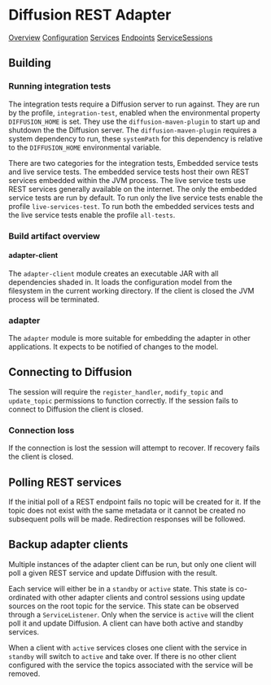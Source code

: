 # Diffusion REST Adapter

[Overview](documentation/Overview.md)
[Configuration](documentation/Configuration.md)
[Services](documentation/Services.md)
[Endpoints](documentation/Endpoints.md)
[ServiceSessions](documentation/ServiceSessions.md)

## Building

### Running integration tests

The integration tests require a Diffusion server to run against.
They are run by the profile, `integration-test`, enabled when the environmental property `DIFFUSION_HOME` is set.
They use the `diffusion-maven-plugin` to start up and shutdown the the Diffusion server.
The `diffusion-maven-plugin` requires a system dependency to run, these `systemPath` for this dependency is relative to
the `DIFFUSION_HOME` environmental variable.

There are two categories for the integration tests, Embedded service tests and live service tests.
The embedded service tests host their own REST services embedded within the JVM process.
The live service tests use REST services generally available on the internet.
The only the embedded service tests are run by default.
To run only the live service tests enable the profile `live-services-test`.
To run both the embedded services tests and the live service tests enable the profile `all-tests`.

### Build artifact overview

#### adapter-client

The `adapter-client` module creates an executable JAR with all dependencies shaded in.
It loads the configuration model from the filesystem in the current working directory.
If the client is closed the JVM process will be terminated.

### adapter

The `adapter` module is more suitable for embedding the adapter in other applications.
It expects to be notified of changes to the model.

## Connecting to Diffusion

The session will require the `register_handler`, `modify_topic` and `update_topic` permissions to function correctly.
If the session fails to connect to Diffusion the client is closed.

### Connection loss

If the connection is lost the session will attempt to recover.
If recovery fails the client is closed.

## Polling REST services

If the initial poll of a REST endpoint fails no topic will be created for it.
If the topic does not exist with the same metadata or it cannot be created no subsequent polls will be made.
Redirection responses will be followed.

## Backup adapter clients

Multiple instances of the adapter client can be run, but only one client will poll a given REST service and update
Diffusion with the result.

Each service will either be in a `standby` or `active` state.
This state is co-ordinated with other adapter clients and control sessions using update sources on the root topic for
the service.
This state can be observed through a `ServiceListener`.
Only when the service is `active` will the client poll it and update Diffusion.
A client can have both active and standby services.

When a client with `active` services closes one client with the service in `standby` will switch to `active` and take
over.
If there is no other client configured with the service the topics associated with the service will be removed.
